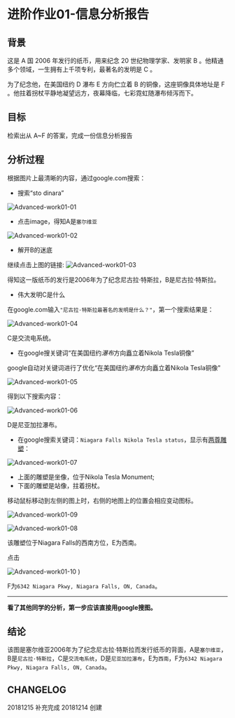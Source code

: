 # 进阶作业01-信息分析报告

## 背景

这是 A 国 2006 年发行的纸币，用来纪念 20 世纪物理学家、发明家 B 。他精通多个领域，一生拥有上千项专利，最著名的发明是 C 。

为了纪念他，在美国纽约 D 瀑布 E 方向伫立着 B 的铜像，这座铜像具体地址是 F 。他拄着拐杖平静地凝望远方，夜幕降临，七彩霓虹随瀑布倾泻而下。

## 目标

检索出从 A~F 的答案，完成一份信息分析报告

## 分析过程
根据图片上最清晰的内容，通过google.com搜索：
- 搜索“sto dinara”

![Advanced-work01-01](http://www.jinhuaji.net/hufeng/document/photo.hf.com/imageadvanced-work01-01.png)

- 点击image，得知A是`塞尔维亚`

![Advanced-work01-02](http://www.jinhuaji.net/hufeng/document/photo.hf.com/imageadvanced-work01-02.png)

- 解开B的迷底

继续点击上图的链接:
![Advanced-work01-03](http://www.jinhuaji.net/hufeng/document/photo.hf.com/imageadvanced-work01-03.png)

得知这一版纸币的发行是2006年为了纪念尼古拉·特斯拉，B是尼古拉·特斯拉。

- 伟大发明C是什么

在google.com输入`"尼古拉·特斯拉最著名的发明是什么？"`，第一个搜索结果是：

[](https://zh.wikipedia.org/wiki/%E5%B0%BC%E5%8F%A4%E6%8B%89%C2%B7%E7%89%B9%E6%96%AF%E6%8B%89)

![Advanced-work01-04](http://www.jinhuaji.net/hufeng/document/photo.hf.com/imageadvanced-work01-04.png)

C是交流电系统。

- 在google搜关键词“在美国纽约*瀑布*方向矗立着Nikola Tesla铜像”

google自动对关键词进行了优化“在美国纽约*瀑布*方向矗立着Nikola Tesla铜像"

![Advanced-work01-05](http://www.jinhuaji.net/hufeng/document/photo.hf.com/imageadvanced-work01-05.png)

得到以下搜索内容：

![Advanced-work01-06](http://www.jinhuaji.net/hufeng/document/photo.hf.com/imageadvanced-work01-06.png)

D是尼亚加拉瀑布。

- 在google搜索关键词：`Niagara Falls Nikola Tesla status`，显示有[两尊雕塑](https://www.google.com/maps/search/niagara+falls+nikola+tesla+status/@43.0823072,-79.076904,17z/data=!3m1!4b1)：

![Advanced-work01-07](http://www.jinhuaji.net/hufeng/document/photo.hf.com/imageadvanced-work01-07.png)

- 上面的雕塑是坐像，位于Nikola Tesla Monument;
- 下面的雕塑是站像，拄着拐杖。

移动鼠标移动到左侧的图上时，右侧的地图上的位置会相应变动图标。

![Advanced-work01-09](http://www.jinhuaji.net/hufeng/document/photo.hf.com/imageadvanced-work01-09.png)

![Advanced-work01-08](http://www.jinhuaji.net/hufeng/document/photo.hf.com/imageadvanced-work01-08.png)

该雕塑位于Niagara Falls的西南方位，E为西南。

点击

![Advanced-work01-10](http://www.jinhuaji.net/hufeng/document/photo.hf.com/imageadvanced-work01-10.png)
)

F为`6342 Niagara Pkwy, Niagara Falls, ON, Canada`。

---

**看了其他同学的分析，第一步应该直接用google搜图。**

## 结论

该图是塞尔维亚2006年为了纪念尼古拉·特斯拉而发行纸币的背面，A是`塞尔维亚`，B是`尼古拉·特斯拉`，C是`交流电系统`，D是`尼亚加拉瀑布`，E为`西南`，F为`6342 Niagara Pkwy, Niagara Falls, ON, Canada`。

## CHANGELOG

20181215 补充完成
20181214 创建

